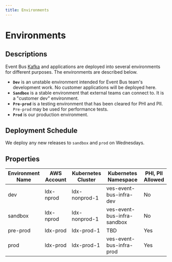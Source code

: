 ```yaml
---
title: Environments
---
```


# Environments

## Descriptions

Event Bus [Kafka](https://kafka.apache.org/) and applications are deployed into several environments for different purposes. The environments are described below.

- **`Dev`** is an unstable environment intended for Event Bus team's development work. No customer applications will be deployed here.
- **`Sandbox`** is a stable environment that external teams can connect to. It is a "customer dev" environment.
- **`Pre-prod`** is a testing environment that has been cleared for PHI and PII. `Pre-prod` may be used for performance tests.
- **`Prod`** is our production environment.

## Deployment Schedule

We deploy any new releases to `sandbox` and `prod` on Wednesdays.

## Properties

| Environment<br>Name | AWS Account  | Kubernetes<br>Cluster | Kubernetes<br>Namespace     | PHI, PII<br>Allowed |
|---------------------|--------------|-----------------------|-----------------------------|---------------------|
| dev                 | ldx-nprod    | ldx-nonprod-1         | ves-event-bus-infra-dev     | No                  |
| sandbox             | ldx-nprod    | ldx-nonprod-1         | ves-event-bus-infra-sandbox | No                  |
| pre-prod            | ldx-prod     | ldx-prod-1            | TBD                         | Yes                 |
| prod                | ldx-prod     | ldx-prod-1            | ves-event-bus-infra-prod    | Yes                 |
